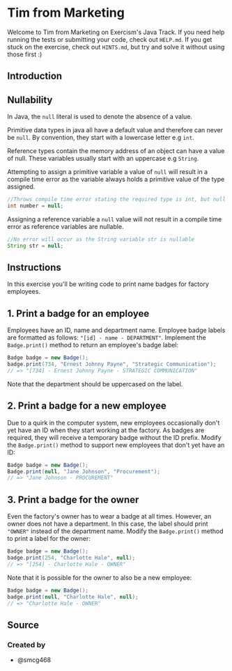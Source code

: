 # Tim from Marketing

Welcome to Tim from Marketing on Exercism's Java Track.
If you need help running the tests or submitting your code, check out `HELP.md`.
If you get stuck on the exercise, check out `HINTS.md`, but try and solve it without using those first :)

## Introduction

## Nullability

In Java, the `null` literal is used to denote the absence of a value.

Primitive data types in java all have a default value and therefore can never be `null`.
By convention, they start with a lowercase letter e.g `int`.

Reference types contain the memory address of an object can have a value of null.
These variables usually start with an uppercase e.g `String`.

Attempting to assign a primitive variable a value of `null` will result in a compile time error as the variable always holds a primitive value of the type assigned.

```java
//Throws compile time error stating the required type is int, but null was provided
int number = null;
```

Assigning a reference variable a `null` value will not result in a compile time error as reference variables are nullable.

```java
//No error will occur as the String variable str is nullable
String str = null;
```

## Instructions

In this exercise you'll be writing code to print name badges for factory employees.

## 1. Print a badge for an employee

Employees have an ID, name and department name. Employee badge labels are formatted as follows: `"[id] - name - DEPARTMENT"`.
Implement the `Badge.print()` method to return an employee's badge label:

```java
Badge badge = new Badge();
badge.print(734, "Ernest Johnny Payne", "Strategic Communication");
// => "[734] - Ernest Johnny Payne - STRATEGIC COMMUNICATION"
```

Note that the department should be uppercased on the label.

## 2. Print a badge for a new employee

Due to a quirk in the computer system, new employees occasionally don't yet have an ID when they start working at the factory.
As badges are required, they will receive a temporary badge without the ID prefix. Modify the `Badge.print()` method to support new employees that don't yet have an ID:

```java
Badge badge = new Badge();
Badge.print(null, "Jane Johnson", "Procurement");
// => "Jane Johnson - PROCUREMENT"
```

## 3. Print a badge for the owner

Even the factory's owner has to wear a badge at all times.
However, an owner does not have a department. In this case, the label should print `"OWNER"` instead of the department name.
Modify the `Badge.print()` method to print a label for the owner:

```java
Badge badge = new Badge();
badge.print(254, "Charlotte Hale", null);
// => "[254] - Charlotte Hale - OWNER"
```

Note that it is possible for the owner to also be a new employee:

```java
Badge badge = new Badge();
badge.print(null, "Charlotte Hale", null);
// => "Charlotte Hale - OWNER"
```

## Source

### Created by

- @smcg468
